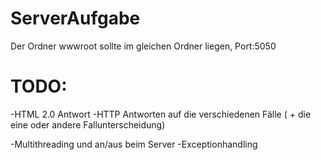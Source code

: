 # ServerAufgabe

Der Ordner wwwroot sollte im gleichen Ordner liegen, Port:5050

# TODO:

-HTML 2.0 Antwort
-HTTP Antworten auf die verschiedenen Fälle ( + die eine oder andere Fallunterscheidung)

-Multithreading und an/aus beim Server
-Exceptionhandling
